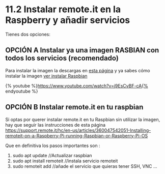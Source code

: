 # 11.2 Instalar remote.it en la Raspberry y añadir servicios

Tienes dos opciones:

## OPCIÓN A Instalar ya una imagen RASBIAN con todos los servicios (recomendado)

Para instalar la imagen la descargas en [esta página](https://remote.it/downloads/#raspberrypi) y ya sabes cómo instalar la imagen [ver instalar Raspbian](https://catedu.github.io/raspberry-muy-basico/3-raspbian.html)

{% youtube %}https://www.youtube.com/watch?v=j9EsCvBF-cA{% endyoutube %}

## OPCIÓN B Instalar remote.it en tu raspbian

Si optas por querer instalar remote.it en tu Raspbian sin utilizar la imagen, hay que seguir las instrucciones de esta página https://support.remote.it/hc/en-us/articles/360047542051-Installing-remoteit-on-a-Raspberry-Pi-running-Raspbian-or-Raspberry-Pi-OS

Que en definitiva los pasos importantes son :

1. sudo apt update //Actualizar raspbian
1. sudo apt install remoteit //instala servicio remoteit
1. sudo remoteit add //añade el servicio que quieras tener SSH, VNC ...
